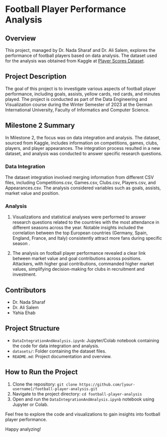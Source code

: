 # Football Player Performance Analysis

## Overview

This project, managed by Dr. Nada Sharaf and Dr. Ali Salem, explores the performance of football players based on data analysis. The dataset used for the analysis was obtained from Kaggle at [Player Scores Dataset](https://www.kaggle.com/datasets/davidcariboo/player-scores/data).

## Project Description

The goal of this project is to investigate various aspects of football player performance, including goals, assists, yellow cards, red cards, and minutes played. The project is conducted as part of the Data Engineering and Visualization course during the Winter Semester of 2023 at the German International University, Faculty of Informatics and Computer Science.

## Milestone 2 Summary

In Milestone 2, the focus was on data integration and analysis. The dataset, sourced from Kaggle, includes information on competitions, games, clubs, players, and player appearances. The integration process resulted in a new dataset, and analysis was conducted to answer specific research questions.

### Data Integration

The dataset integration involved merging information from different CSV files, including Competitions.csv, Games.csv, Clubs.csv, Players.csv, and Appearances.csv. The analysis considered variables such as goals, assists, market value and position.

### Analysis

1. Visualizations and statistical analyses were performed to answer research questions related to the countries with the most attendance in different seasons across the year. Notable insights included the correlation between the top European countries (Germany, Spain, England, France, and Italy) consistently attract more fans during specific season .

2. The analysis on football player performance revealed a clear link between market value and goal contributions across positions. Attackers, with higher goal contributions, commanded higher market values, simplifying decision-making for clubs in recruitment and investment.

## Contributors

- Dr. Nada Sharaf
- Dr. Ali Salem
- Yahia Ehab

## Project Structure

- `DataIntegrationAndAnalysis.ipynb`: Jupyter/Colab notebook containing the code for data integration and analysis.
- `datasets/`: Folder containing the dataset files.
- `README.md`: Project documentation and overview.

## How to Run the Project

1. Clone the repository: `git clone https://github.com/[your-username]/football-player-analysis.git`
2. Navigate to the project directory: `cd football-player-analysis`
3. Open and run the `DataIntegrationAndAnalysis.ipynb` notebook using Jupyter or Colab.

Feel free to explore the code and visualizations to gain insights into football player performance.

Happy analyzing!
